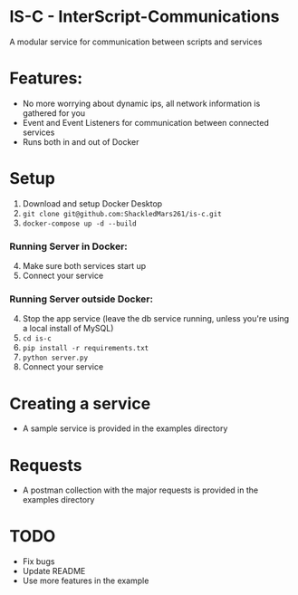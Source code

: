 # IS-C - InterScript-Communications
A modular service for communication between scripts and services

# Features:
- No more worrying about dynamic ips, all network information is gathered for you
- Event and Event Listeners for communication between connected services
- Runs both in and out of Docker

# Setup
1. Download and setup Docker Desktop
2. ```git clone git@github.com:ShackledMars261/is-c.git```
3. ```docker-compose up -d --build```
### Running Server in Docker:
4. Make sure both services start up
5. Connect your service
### Running Server outside Docker:
4. Stop the app service (leave the db service running, unless you're using a local install of MySQL)
5. ```cd is-c```
6. ```pip install -r requirements.txt```
7. ```python server.py```
8. Connect your service

# Creating a service
- A sample service is provided in the examples directory

# Requests
- A postman collection with the major requests is provided in the examples directory

# TODO
- Fix bugs
- Update README
- Use more features in the example
